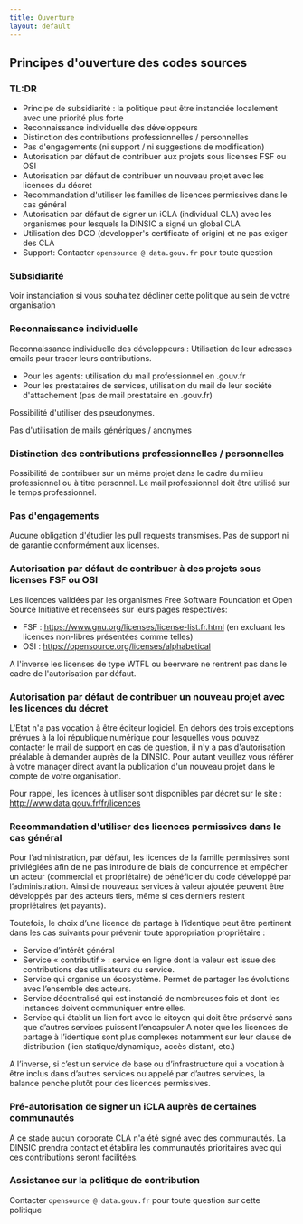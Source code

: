 ```yaml
---
title: Ouverture
layout: default
---
```


## Principes d'ouverture des codes sources

### TL:DR

 * Principe de subsidiarité : la politique peut être instanciée localement avec une priorité plus forte
 * Reconnaissance individuelle des développeurs
 * Distinction des contributions professionnelles / personnelles
 * Pas d'engagements (ni support / ni suggestions de modification)
 * Autorisation par défaut de contribuer aux projets sous licenses FSF ou OSI
 * Autorisation par défaut de contribuer un nouveau projet avec les licences du décret
 * Recommandation d'utiliser les familles de licences permissives dans le cas général
 * Autorisation par défaut de signer un iCLA (individual CLA) avec les organismes pour lesquels la DINSIC a signé un global CLA
 * Utilisation des DCO (developper's certificate of origin) et ne pas exiger des CLA
 * Support: Contacter `opensource @ data.gouv.fr` pour toute question

### Subsidiarité

Voir instanciation si vous souhaitez décliner cette politique au sein de votre organisation

### Reconnaissance individuelle

Reconnaissance individuelle des développeurs :  Utilisation de leur adresses emails pour tracer leurs contributions.
 * Pour les agents: utilisation du mail professionnel en .gouv.fr
 * Pour les prestataires de services, utilisation du mail de leur société d'attachement (pas de mail prestataire en .gouv.fr)

Possibilité d'utiliser des pseudonymes.

Pas d'utilisation de mails génériques / anonymes
 
### Distinction des contributions professionnelles / personnelles

Possibilité de contribuer sur un même projet dans le cadre du milieu professionnel ou à titre personnel. Le mail professionnel doit être utilisé sur le temps professionnel.

### Pas d'engagements

Aucune obligation d'étudier les pull requests transmises. Pas de support ni de garantie conformément aux licenses.

### Autorisation par défaut de contribuer à des projets sous licenses FSF ou OSI

Les licences validées par les organismes Free Software Foundation et Open Source Initiative et recensées sur leurs pages respectives:
 * FSF : https://www.gnu.org/licenses/license-list.fr.html (en excluant les licences non-libres présentées comme telles)
 * OSI : https://opensource.org/licenses/alphabetical

A l'inverse les licenses de type WTFL ou beerware ne rentrent pas dans le cadre de l'autorisation par défaut.

### Autorisation par défaut de contribuer un nouveau projet avec les licences du décret

L'Etat n'a pas vocation à être éditeur logiciel. En dehors des trois exceptions prévues à la loi république numérique pour lesquelles vous pouvez contacter le mail de support en cas de question, il n'y a pas d'autorisation préalable à demander auprès de la DINSIC. Pour autant veuillez vous référer à votre manager direct avant la publication d'un nouveau projet dans le compte de votre organisation.

Pour rappel, les licences à utiliser sont disponibles par décret sur le site : http://www.data.gouv.fr/fr/licences

### Recommandation d'utiliser des licences permissives dans le cas général

Pour l’administration, par défaut, les licences de la famille permissives sont privilégiées afin de ne pas introduire de biais de concurrence et empêcher un acteur (commercial et propriétaire) de bénéficier du code développé par l’administration. Ainsi de nouveaux services à valeur ajoutée peuvent être développés par des acteurs tiers, même si ces derniers restent propriétaires (et payants).

Toutefois, le choix d’une licence de partage à l’identique peut être pertinent dans les cas suivants pour prévenir toute appropriation propriétaire :
 *	Service d’intérêt général
 *	Service « contributif » : service en ligne dont la valeur est issue des contributions des utilisateurs du service. 
 *	Service qui organise un écosystème. Permet de partager les évolutions avec l’ensemble des acteurs.
 *	Service décentralisé qui est instancié de nombreuses fois et dont les instances doivent communiquer entre elles.
 *	Service qui établit un lien fort avec le citoyen qui doit être préservé sans que d’autres services puissent l’encapsuler
A noter que les licences de partage à l’identique sont plus complexes notamment sur leur clause de distribution (lien statique/dynamique, accès distant, etc.)

A l’inverse, si c’est un service de base ou d’infrastructure qui a vocation à être inclus dans d’autres services ou appelé par d’autres services, la balance penche plutôt pour des licences permissives.

### Pré-autorisation de signer un iCLA auprès de certaines communautés

A ce stade aucun corporate CLA n'a été signé avec des communautés. La DINSIC prendra contact et établira les communautés prioritaires avec qui ces contributions seront facilitées.

### Assistance sur la politique de contribution

Contacter `opensource @ data.gouv.fr` pour toute question sur cette politique
